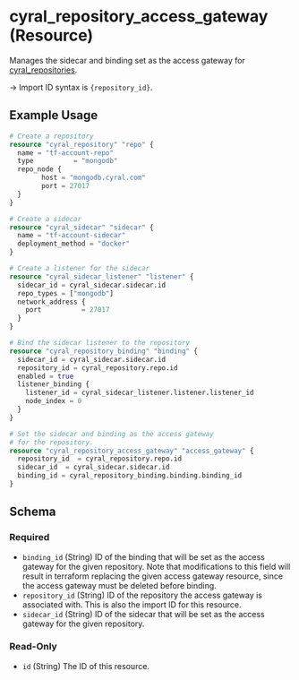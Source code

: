# cyral_repository_access_gateway (Resource)

Manages the sidecar and binding set as the access gateway for [cyral_repositories](./repositories.md).

-> Import ID syntax is `{repository_id}`.

## Example Usage

```terraform
# Create a repository
resource "cyral_repository" "repo" {
  name = "tf-account-repo"
  type          = "mongodb"
  repo_node {
        host = "mongodb.cyral.com"
        port = 27017
  }
}

# Create a sidecar
resource "cyral_sidecar" "sidecar" {
  name = "tf-account-sidecar"
  deployment_method = "docker"
}

# Create a listener for the sidecar
resource "cyral_sidecar_listener" "listener" {
  sidecar_id = cyral_sidecar.sidecar.id
  repo_types = ["mongodb"]
  network_address {
    port          = 27017
  }
}

# Bind the sidecar listener to the repository
resource "cyral_repository_binding" "binding" {
  sidecar_id = cyral_sidecar.sidecar.id
  repository_id = cyral_repository.repo.id
  enabled = true
  listener_binding {
    listener_id = cyral_sidecar_listener.listener.listener_id
    node_index = 0
  }
}

# Set the sidecar and binding as the access gateway
# for the repository.
resource "cyral_repository_access_gateway" "access_gateway" {
  repository_id  = cyral_repository.repo.id
  sidecar_id  = cyral_sidecar.sidecar.id
  binding_id = cyral_repository_binding.binding.binding_id
}
```

<!-- schema generated by tfplugindocs -->

## Schema

### Required

-   `binding_id` (String) ID of the binding that will be set as the access gateway for the given repository. Note that modifications to this field will result in terraform replacing the given access gateway resource, since the access gateway must be deleted before binding.
-   `repository_id` (String) ID of the repository the access gateway is associated with. This is also the import ID for this resource.
-   `sidecar_id` (String) ID of the sidecar that will be set as the access gateway for the given repository.

### Read-Only

-   `id` (String) The ID of this resource.
